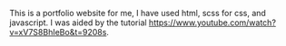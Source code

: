 This is a portfolio website for me, I have used html, scss for css, and javascript. I was aided by the tutorial https://www.youtube.com/watch?v=xV7S8BhIeBo&t=9208s.
